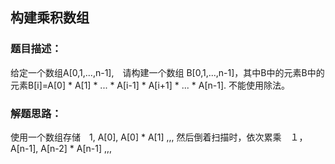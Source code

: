## 构建乘积数组

### 题目描述：
给定一个数组A[0,1,...,n-1],　请构建一个数组 B[0,1,...,n-1]，其中B中的元素B中的元素B[i]=A[0] * A[1] * ... * A[i-1] * A[i+1] * ... * A[n-1]. 不能使用除法。

### 解题思路：
使用一个数组存储　1, A[0], A[0] * A[1] ,,, 
然后倒着扫描时，依次累乘　１，　A[n-1], A[n-2] * A[n-1] ,,,
